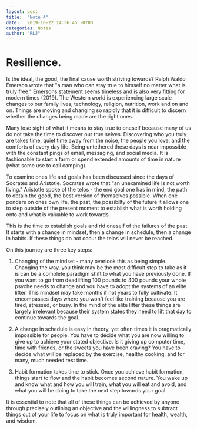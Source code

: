 ```yaml
---
layout: post
title:  "Note 4"
date:   2019-10-22 14:36:45 -0700
categories: Notes
author: "RLJ"
---
```


# Resilience. <br>

Is the ideal, the good, the final cause worth striving towards? Ralph Waldo Emerson wrote that "a man who can stay true to 
himself no matter what is truly free." Emersons statement seems timeless and is also very fitting for modern times (2019). The Western world is experiencing large scale changes to our family lives, technology, religion, nutrition, work and on and on. Things are moving and changing so rapidly that it is difficult to discern whether the changes being made are the right ones.  

Many lose sight of what it means to stay true to oneself because many of us do not take the time to discover our true selves. Discovering who you truly are takes time, quiet time away from the noise, the people you love, and the comforts of every day life. Being untethered these days is near impossible with the constant pings of email, messaging, and social media. It is fashionable to start a farm or spend extended amounts of time in nature (what some use to call camping). 

To examine ones life and goals has been discussed since the days of Socrates and Aristotle. Socrates wrote that "an unexamined life is not worth living." Aristotle spoke of the telos - the end goal one has in mind, the path to obtain the good, the best version of themselves possible. When one ponders on ones own life, the past, the possibilty of the future it allows one to step outside of the present moment to establish what is worth holding onto and what is valuable to work towards. 

This is the time to establish goals and rid oneself of the failures of the past. It starts with a change in mindset, then a change in schedule, then a change in habits. If these things do not occur the telos will never be reached.

On this journey are three key steps: 

1) Changing of the mindset - many overlook this as being simple. Changing the way, you 
think may be the most difficult step to take as it is can be a complete paradigm shift to what you have previously done. 
If you want to go from deadlifting 100 pounds to 400 pounds your whole psyche needs to change and you have to adopt the 
systems of an elite lifter. This mindset may take months if not years to fully cultivate. It encompasses days where you 
won't feel like training because you are tired, stressed, or busy. In the mind of the elite lifter these things are largely 
irrelevant because their system states they need to lift that day to continue towards the goal. 


2) A change in schedule is easy in theory, yet often times it is pragmatically impossible for people. You have to decide what 
you are now willing to give up to achieve your stated objective. Is it giving up computer time, time with friends, or the 
sweets you have been craving? You have to decide what will be replaced by the exercise, healthy cooking, and for many, much 
needed rest time. 


3) Habit formation takes time to stick. Once you achieve habit formation, things start to flow and the habit becomes second 
nature. You wake up and know what and how you will train, what you will eat and avoid, and what you will be doing to take the 
next step towards your goal. 


It is essential to note that all of these things can be achieved by anyone through precisely outlining an objective and the 
willingness to subtract things out of your life to focus on what is truly important for health, wealth, and wisdom. 
